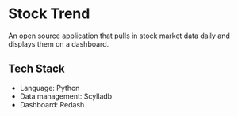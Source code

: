 # Stock Trend

An open source application that pulls in stock market data daily and displays them on a dashboard.

## Tech Stack

* Language: Python
* Data management: Scylladb
* Dashboard: Redash
